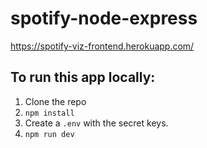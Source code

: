 # spotify-node-express

https://spotify-viz-frontend.herokuapp.com/

## To run this app locally:

1. Clone the repo
2. `npm install`
3. Create a `.env` with the secret keys.
4. `npm run dev`
